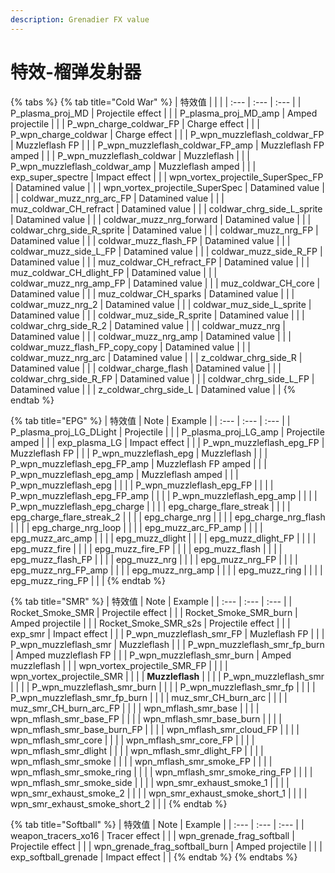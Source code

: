 ```yaml
---
description: Grenadier FX value
---
```


# 特效-榴弹发射器

{% tabs %}
{% tab title="Cold War" %}
| 特效值 |  |  |
| :--- | :--- | :--- |
| P\_plasma\_proj\_MD | Projectile effect |  |
| P\_plasma\_proj\_MD\_amp | Amped projectile |  |
| P\_wpn\_charge\_coldwar\_FP | Charge effect |  |
| P\_wpn\_charge\_coldwar | Charge effect |  |
| P\_wpn\_muzzleflash\_coldwar\_FP | Muzzleflash FP |  |
| P\_wpn\_muzzleflash\_coldwar\_FP\_amp | Muzzleflash FP amped |  |
| P\_wpn\_muzzleflash\_coldwar | Muzzleflash |  |
| P\_wpn\_muzzleflash\_coldwar\_amp | Muzzleflash amped |  |
| exp\_super\_spectre | Impact effect |  |
| wpn\_vortex\_projectile\_SuperSpec\_FP | Datamined value |  |
| wpn\_vortex\_projectile\_SuperSpec | Datamined value |  |
| coldwar\_muzz\_nrg\_arc\_FP | Datamined value |  |
| muz\_coldwar\_CH\_refract | Datamined value |  |
| coldwar\_chrg\_side\_L\_sprite | Datamined value |  |
| coldwar\_muzz\_nrg\_forward | Datamined value |  |
| coldwar\_chrg\_side\_R\_sprite | Datamined value |  |
| coldwar\_muzz\_nrg\_FP | Datamined value |  |
| coldwar\_muzz\_flash\_FP | Datamined value |  |
| coldwar\_muzz\_side\_L\_FP | Datamined value |  |
| coldwar\_muzz\_side\_R\_FP | Datamined value |  |
| muz\_coldwar\_CH\_refract\_FP | Datamined value |  |
| muz\_coldwar\_CH\_dlight\_FP | Datamined value |  |
| coldwar\_muzz\_nrg\_amp\_FP | Datamined value |  |
| muz\_coldwar\_CH\_core | Datamined value |  |
| muz\_coldwar\_CH\_sparks | Datamined value |  |
| coldwar\_muzz\_nrg\_2 | Datamined value |  |
| coldwar\_muz\_side\_L\_sprite | Datamined value |  |
| coldwar\_muz\_side\_R\_sprite | Datamined value |  |
| coldwar\_chrg\_side\_R\_2 | Datamined value |  |
| coldwar\_muzz\_nrg | Datamined value |  |
| coldwar\_muzz\_nrg\_amp | Datamined value |  |
| coldwar\_muzz\_flash\_FP\_copy\_copy | Datamined value |  |
| coldwar\_muzz\_nrg\_arc | Datamined value |  |
| z\_coldwar\_chrg\_side\_R | Datamined value |  |
| coldwar\_charge\_flash | Datamined value |  |
| coldwar\_chrg\_side\_R\_FP | Datamined value |  |
| coldwar\_chrg\_side\_L\_FP | Datamined value |  |
| z\_coldwar\_chrg\_side\_L | Datamined value |  |
{% endtab %}

{% tab title="EPG" %}
| 特效值 | Note | Example |
| :--- | :--- | :--- |
| P\_plasma\_proj\_LG\_DLight | Projectile |  |
| P\_plasma\_proj\_LG\_amp | Projectile amped |  |
| exp\_plasma\_LG | Impact effect |  |
| P\_wpn\_muzzleflash\_epg\_FP | Muzzleflash FP |  |
| P\_wpn\_muzzleflash\_epg | Muzzleflash |  |
| P\_wpn\_muzzleflash\_epg\_FP\_amp | Muzzleflash FP amped |  |
| P\_wpn\_muzzleflash\_epg\_amp | Muzzleflash amped |  |
| P\_wpn\_muzzleflash\_epg |  |  |
| P\_wpn\_muzzleflash\_epg\_FP |  |  |
| P\_wpn\_muzzleflash\_epg\_FP\_amp |  |  |
| P\_wpn\_muzzleflash\_epg\_amp |  |  |
| P\_wpn\_muzzleflash\_epg\_charge |  |  |
| epg\_charge\_flare\_streak |  |  |
| epg\_charge\_flare\_streak\_2 |  |  |
| epg\_charge\_nrg |  |  |
| epg\_charge\_nrg\_flash |  |  |
| epg\_charge\_nrg\_loop |  |  |
| epg\_muzz\_arc\_FP\_amp |  |  |
| epg\_muzz\_arc\_amp |  |  |
| epg\_muzz\_dlight |  |  |
| epg\_muzz\_dlight\_FP |  |  |
| epg\_muzz\_fire |  |  |
| epg\_muzz\_fire\_FP |  |  |
| epg\_muzz\_flash |  |  |
| epg\_muzz\_flash\_FP |  |  |
| epg\_muzz\_nrg |  |  |
| epg\_muzz\_nrg\_FP |  |  |
| epg\_muzz\_nrg\_FP\_amp |  |  |
| epg\_muzz\_nrg\_amp |  |  |
| epg\_muzz\_ring |  |  |
| epg\_muzz\_ring\_FP |  |  |
{% endtab %}

{% tab title="SMR" %}
| 特效值 | Note | Example |
| :--- | :--- | :--- |
| Rocket\_Smoke\_SMR | Projectile effect |  |
| Rocket\_Smoke\_SMR\_burn | Amped projectile |  |
| Rocket\_Smoke\_SMR\_s2s | Projectile effect |  |
| exp\_smr | Impact effect |  |
| P\_wpn\_muzzleflash\_smr\_FP | Muzleflash FP |  |
| P\_wpn\_muzzleflash\_smr | Muzzleflash |  |
| P\_wpn\_muzzleflash\_smr\_fp\_burn | Amped muzzleflash FP |  |
| P\_wpn\_muzzleflash\_smr\_burn | Amped muzzleflash |  |
| wpn\_vortex\_projectile\_SMR\_FP |  |  |
| wpn\_vortex\_projectile\_SMR |  |  |
| **Muzzleflash** |  |  |
| P\_wpn\_muzzleflash\_smr |  |  |
| P\_wpn\_muzzleflash\_smr\_burn |  |  |
| P\_wpn\_muzzleflash\_smr\_fp |  |  |
| P\_wpn\_muzzleflash\_smr\_fp\_burn |  |  |
| muz\_smr\_CH\_burn\_arc |  |  |
| muz\_smr\_CH\_burn\_arc\_FP |  |  |
| wpn\_mflash\_smr\_base |  |  |
| wpn\_mflash\_smr\_base\_FP |  |  |
| wpn\_mflash\_smr\_base\_burn |  |  |
| wpn\_mflash\_smr\_base\_burn\_FP |  |  |
| wpn\_mflash\_smr\_cloud\_FP |  |  |
| wpn\_mflash\_smr\_core |  |  |
| wpn\_mflash\_smr\_core\_FP |  |  |
| wpn\_mflash\_smr\_dlight |  |  |
| wpn\_mflash\_smr\_dlight\_FP |  |  |
| wpn\_mflash\_smr\_smoke |  |  |
| wpn\_mflash\_smr\_smoke\_FP |  |  |
| wpn\_mflash\_smr\_smoke\_ring |  |  |
| wpn\_mflash\_smr\_smoke\_ring\_FP |  |  |
| wpn\_mflash\_smr\_smoke\_side |  |  |
| wpn\_smr\_exhaust\_smoke\_1 |  |  |
| wpn\_smr\_exhaust\_smoke\_2 |  |  |
| wpn\_smr\_exhaust\_smoke\_short\_1 |  |  |
| wpn\_smr\_exhaust\_smoke\_short\_2 |  |  |
{% endtab %}

{% tab title="Softball" %}
| 特效值 | Note | Example |
| :--- | :--- | :--- |
| weapon\_tracers\_xo16 | Tracer effect |  |
| wpn\_grenade\_frag\_softball | Projectile effect |  |
| wpn\_grenade\_frag\_softball\_burn | Amped projectile |  |
| exp\_softball\_grenade | Impact effect |  |
{% endtab %}
{% endtabs %}

